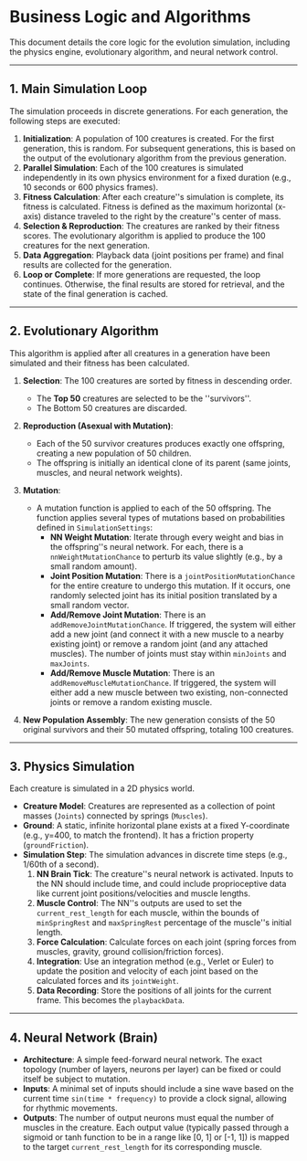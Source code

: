 # Business Logic and Algorithms

This document details the core logic for the evolution simulation, including the physics engine, evolutionary algorithm, and neural network control.

---

## 1. Main Simulation Loop

The simulation proceeds in discrete generations. For each generation, the following steps are executed:

1.  **Initialization**: A population of 100 creatures is created. For the first generation, this is random. For subsequent generations, this is based on the output of the evolutionary algorithm from the previous generation.
2.  **Parallel Simulation**: Each of the 100 creatures is simulated independently in its own physics environment for a fixed duration (e.g., 10 seconds or 600 physics frames).
3.  **Fitness Calculation**: After each creature''s simulation is complete, its fitness is calculated. Fitness is defined as the maximum horizontal (x-axis) distance traveled to the right by the creature''s center of mass.
4.  **Selection & Reproduction**: The creatures are ranked by their fitness scores. The evolutionary algorithm is applied to produce the 100 creatures for the next generation.
5.  **Data Aggregation**: Playback data (joint positions per frame) and final results are collected for the generation.
6.  **Loop or Complete**: If more generations are requested, the loop continues. Otherwise, the final results are stored for retrieval, and the state of the final generation is cached.

---

## 2. Evolutionary Algorithm

This algorithm is applied after all creatures in a generation have been simulated and their fitness has been calculated.

1.  **Selection**: The 100 creatures are sorted by fitness in descending order.
    - The **Top 50** creatures are selected to be the ''survivors''.
    - The Bottom 50 creatures are discarded.

2.  **Reproduction (Asexual with Mutation)**:
    - Each of the 50 survivor creatures produces exactly one offspring, creating a new population of 50 children.
    - The offspring is initially an identical clone of its parent (same joints, muscles, and neural network weights).

3.  **Mutation**:
    - A mutation function is applied to each of the 50 offspring. The function applies several types of mutations based on probabilities defined in `SimulationSettings`:
      - **NN Weight Mutation**: Iterate through every weight and bias in the offspring''s neural network. For each, there is a `nnWeightMutationChance` to perturb its value slightly (e.g., by a small random amount).
      - **Joint Position Mutation**: There is a `jointPositionMutationChance` for the entire creature to undergo this mutation. If it occurs, one randomly selected joint has its initial position translated by a small random vector.
      - **Add/Remove Joint Mutation**: There is an `addRemoveJointMutationChance`. If triggered, the system will either add a new joint (and connect it with a new muscle to a nearby existing joint) or remove a random joint (and any attached muscles). The number of joints must stay within `minJoints` and `maxJoints`.
      - **Add/Remove Muscle Mutation**: There is an `addRemoveMuscleMutationChance`. If triggered, the system will either add a new muscle between two existing, non-connected joints or remove a random existing muscle.

4.  **New Population Assembly**: The new generation consists of the 50 original survivors and their 50 mutated offspring, totaling 100 creatures.

---

## 3. Physics Simulation

Each creature is simulated in a 2D physics world.

-   **Creature Model**: Creatures are represented as a collection of point masses (`Joints`) connected by springs (`Muscles`).
-   **Ground**: A static, infinite horizontal plane exists at a fixed Y-coordinate (e.g., y=400, to match the frontend). It has a friction property (`groundFriction`).
-   **Simulation Step**: The simulation advances in discrete time steps (e.g., 1/60th of a second).
    1.  **NN Brain Tick**: The creature''s neural network is activated. Inputs to the NN should include time, and could include proprioceptive data like current joint positions/velocities and muscle lengths.
    2.  **Muscle Control**: The NN''s outputs are used to set the `current_rest_length` for each muscle, within the bounds of `minSpringRest` and `maxSpringRest` percentage of the muscle''s initial length.
    3.  **Force Calculation**: Calculate forces on each joint (spring forces from muscles, gravity, ground collision/friction forces).
    4.  **Integration**: Use an integration method (e.g., Verlet or Euler) to update the position and velocity of each joint based on the calculated forces and its `jointWeight`.
    5.  **Data Recording**: Store the positions of all joints for the current frame. This becomes the `playbackData`.

---

## 4. Neural Network (Brain)

-   **Architecture**: A simple feed-forward neural network. The exact topology (number of layers, neurons per layer) can be fixed or could itself be subject to mutation.
-   **Inputs**: A minimal set of inputs should include a sine wave based on the current time `sin(time * frequency)` to provide a clock signal, allowing for rhythmic movements.
-   **Outputs**: The number of output neurons must equal the number of muscles in the creature. Each output value (typically passed through a sigmoid or tanh function to be in a range like [0, 1] or [-1, 1]) is mapped to the target `current_rest_length` for its corresponding muscle.
